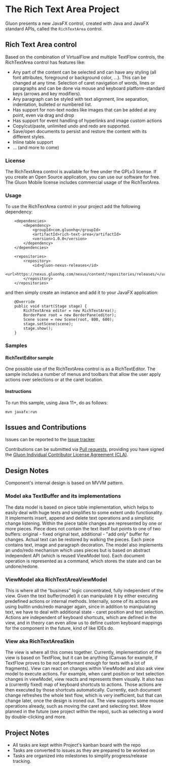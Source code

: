 # The Rich Text Area Project

Gluon presents a new JavaFX control, created with Java and JavaFX standard APIs, called the `RichTextArea` control.

## Rich Text Area control

Based on the combination of VirtualFlow and multiple TextFlow controls, the RichTextArea control has features like:

- Any part of the content can be selected and can have any styling (all font attributes, foreground or background color, …). This can be changed at any time. Selection of caret navigation of words, lines or paragraphs and can be done via mouse and keyboard platform-standard keys (arrows and key modifiers).
- Any paragraph can be styled with text alignment, line separation, indentation, bulleted or numbered list.
- Has support for non-text nodes like images that can be added at any point, even via drag and drop
- Has support for event handling of hyperlinks and image custom actions
- Copy/cut/paste, unlimited undo and redo are supported.
- Save/open documents to persist and restore the content with its different styles.
- Inline table support
- … (and more to come)

### License

The RichTextArea control is available for free under the GPLv3 license. If you create an Open Source application, you can use our software for free.
The Gluon Mobile license includes commercial usage of the RichTextArea.

### Usage

To use the RichTextArea control in your project add the following dependency:

```
    <dependencies>
        <dependency>
            <groupId>com.gluonhq</groupId>
            <artifactId>rich-text-area</artifactId>
            <version>1.0.0</version>
        </dependency>
    </dependencies>

    <repositories>
        <repository>
            <id>gluon-nexus-releases</id>
            <url>https://nexus.gluonhq.com/nexus/content/repositories/releases/</url>
        </repository>
    </repositories>    
 ```

and then simply create an instance and add it to your JavaFX application:

```
    @Override
    public void start(Stage stage) {
        RichTextArea editor = new RichTextArea();
        BorderPane root = new BorderPane(editor);
        Scene scene = new Scene(root, 800, 600);
        stage.setScene(scene);
        stage.show();
    }
```

### Samples

#### RichTextEditor sample

One possible use of the RichTextArea control is as a RichTextEditor. The sample includes a number of menus and toolbars that allow the user apply actions over selections or at the caret location.

#### Instructions

To run this sample, using Java 11+, do as follows:

    mvn javafx:run

## Issues and Contributions

Issues can be reported to the [Issue tracker](https://github.com/gluonhq/rich-text-area/issues)

Contributions can be submitted via [Pull requests](https://github.com/gluonhq/rich-text-area/pulls),
providing you have signed the [Gluon Individual Contributor License Agreement (CLA)](https://cla.gluonhq.com).

## Design Notes

Component's internal design is based on MVVM pattern.

### Model aka TextBuffer and its implementations

The data model is based on piece table implementation, which helps to easily deal 
with huge texts and simplifies to some extent undo functionality. It implements insert, 
append and delete text operations and a simplistic change listening. Within the piece table 
changes are represented by one or more pieces. Piece does not contain the text itself but points 
to one of two buffers: original - fixed original text, additional - "add only" buffer for changes. 
Actual text can be restored by walking the pieces. Each piece contains text, image and paragraph 
decoration. The model also implements an undo/redo mechanism which uses pieces but is based on 
abstract independent API (which is reused ViewModel too). Each document operation is represented 
as a command, which stores the state and can be undone/redone.

### ViewModel aka RichTextAreaViewModel

This is where all the “business” logic concentrated, fully independent of the view. Given the text 
buffer(model) it can manipulate it by either executing predefined actions or internal methods. 
Internally, some of its actions are using builtin undo/redo manager again, since in addition 
to manipulating text, we have to deal with additional state - caret position and text selection. 
Actions are independent of keyboard shortcuts, which are defined in the view, and in theory 
can even allow us to define custom keyboard mappings for the component in the future, kind of like IDEs do.

### View aka RichTextAreaSkin

The view is where all this comes together. Currently, implementation of the view is based on TextFlow, 
but it can be anything (Canvas for example, if TextFlow proves to be not performant enough for texts 
with a lot of  fragments). View can react on changes within ViewModel and also ask view model to execute actions.
For example, when caret position or text selection changes in viewModel, view reacts and represents them visually.
It also has a (currently fixed) map of keyboard shortcuts to actions. Those actions are then executed by those shortcuts 
automatically. Currently, each document change refreshes the whole text flow, which is very inefficient, 
but that can change later, once the design is ironed out. The view supports some mouse operations already, 
such as moving the caret and selecting text. More planned in the future (see project within the repo), such as selecting
a word by double-clicking and more.


## Project Notes

- All tasks are kept within Project's kanban board with the repo
- Tasks are converted to issues as they are prepared to be worked on
- Tasks are organized into milestones to simplify progress/release tracking.




